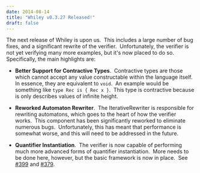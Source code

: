 ```yaml
---
date: 2014-08-14
title: "Whiley v0.3.27 Released!"
draft: false
---
```


The next release of Whiley is upon us.  This includes a large number of bug fixes, and a significant rewrite of the verifier.  Unfortunately, the verifier is not yet verifying many more examples, but it's now placed to do so.  Specifically, the main highlights are:
   * **Better Support for Contractive Types**.  Contractive types are those which cannot accept any value constructable within the language itself.  In essence, they are equivalent to `void`.  An example would be something like `type Rec is { Rec x }`.  This type is contractive because is only describes values of infinite height.

   * **Reworked Automaton Rewriter**.  The IterativeRewriter is responsible for rewriting automatons, which goes to the heart of how the verifier works.  This component has been significantly reworked to eliminate numerous bugs.  Unfortunately, this has meant that performance is somewhat worse, and this will need to be addressed in the future.

   * **Quantifier Instantiation**.  The verifier is now capable of performing much more advanced forms of quantifier instantiation.  More needs to be done here, however, but the basic framework is now in place.  See [#399](https://github.com/Whiley/WhileyCompiler/issues/399) and [#379](https://github.com/Whiley/WhileyCompiler/issues/379).
